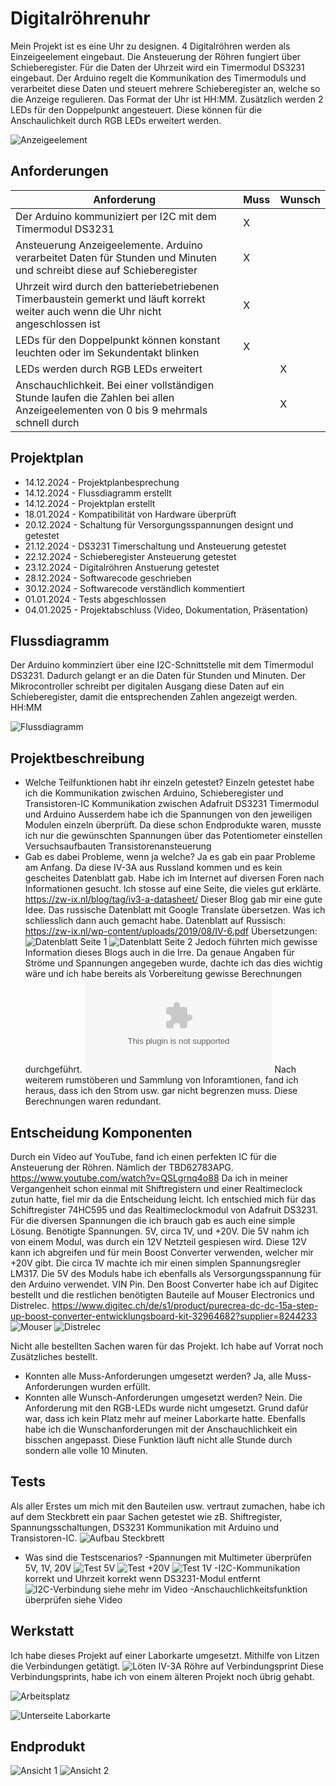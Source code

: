 # Digitalröhrenuhr
Mein Projekt ist es eine Uhr zu designen. 4 Digitalröhren werden als Einzeigeelement eingebaut.
Die Ansteuerung der Röhren fungiert über Schieberegister.
Für die Daten der Uhrzeit wird ein Timermodul DS3231 eingebaut.
Der Arduino regelt die Kommunikation des Timermoduls und verarbeitet diese Daten und steuert mehrere Schieberegister an, welche so die Anzeige regulieren.
Das Format der Uhr ist HH:MM. Zusätzlich werden 2 LEDs für den Doppelpunkt angesteuert. Diese können für die Anschaulichkeit durch RGB LEDs erweitert werden.

![Anzeigeelement](./Anzeigeelement.png)

## Anforderungen
| Anforderung                                                                                                                         | Muss | Wunsch |
| -------------------------------------------------------------------------------------------------------------------                 | ---- | ------ |
| Der Arduino kommuniziert per I2C mit dem Timermodul DS3231                                                                          | X    |        |
| Ansteuerung Anzeigeelemente. Arduino verarbeitet Daten für Stunden und Minuten und schreibt diese auf Schieberegister               | X    |        |
| Uhrzeit wird durch den batteriebetriebenen Timerbaustein gemerkt und läuft korrekt weiter auch wenn die Uhr nicht angeschlossen ist | X    |        |
| LEDs für den Doppelpunkt können konstant leuchten oder im Sekundentakt blinken                                                      | X    |        |
| LEDs werden durch RGB LEDs erweitert                                                                                                |      | X      |
| Anschauchlichkeit. Bei einer vollständigen Stunde laufen die Zahlen bei allen Anzeigeelementen von 0 bis 9 mehrmals schnell durch   |      | X      |                                                       


## Projektplan
- 14.12.2024 - Projektplanbesprechung
- 14.12.2024 - Flussdiagramm erstellt
- 14.12.2024 - Projektplan erstellt
- 18.01.2024 - Kompatibilität von Hardware überprüft
- 20.12.2024 - Schaltung für Versorgungsspannungen designt und getestet
- 21.12.2024 - DS3231 Timerschaltung und Ansteuerung getestet
- 22.12.2024 - Schieberegister Ansteuerung getestet
- 23.12.2024 - Digitalröhren Anstuerung getestet
- 28.12.2024 - Softwarecode geschrieben
- 30.12.2024 - Softwarecode verständlich kommentiert
- 01.01.2024 - Tests abgeschlossen
- 04.01.2025 - Projektabschluss (Video, Dokumentation, Präsentation)

## Flussdiagramm

Der Arduino komminziert über eine I2C-Schnittstelle mit dem Timermodul DS3231. Dadurch gelangt er an die Daten für Stunden und Minuten. Der Mikrocontroller schreibt per digitalen Ausgang
diese Daten auf ein Schieberegister, damit die entsprechenden Zahlen angezeigt werden. HH:MM


![Flussdiagramm](./Flussdiagramm.png)

## Projektbeschreibung

- Welche Teilfunktionen habt ihr einzeln getestet?
  Einzeln getestet habe ich die Kommunikation zwischen Arduino, Schieberegister und Transistoren-IC
  Kommunikation zwischen Adafruit DS3231 Timermodul und Arduino
  Ausserdem habe ich die Spannungen von den jeweiligen Modulen einzeln überprüft. Da diese schon Endprodukte waren, musste ich nur die gewünschten Spannungen über das Potentiometer einstellen
  Versuchsaufbauten Transistorenansteuerung
- Gab es dabei Probleme, wenn ja welche?
  Ja es gab ein paar Probleme am Anfang. Da diese IV-3A aus Russland kommen und es kein gescheites Datenblatt gab. Habe ich im Internet auf diversen Foren nach Informationen gesucht. Ich stosse auf eine Seite,
  die  vieles gut erklärte. https://zw-ix.nl/blog/tag/iv3-a-datasheet/
  Dieser Blog gab mir eine gute Idee. Das russische Datenblatt mit Google Translate übersetzen. Was ich schliesslich dann auch gemacht habe.
  Datenblatt auf Russisch: https://zw-ix.nl/wp-content/uploads/2019/08/IV-6.pdf
  Übersetzungen:
  ![Datenblatt Seite 1](./iv-3as1translated.jpg)
  ![Datenblatt Seite 2](./iv-3as2translated.jpg)
  Jedoch führten mich gewisse Information dieses Blogs auch in die Irre. Da genaue Angaben für Ströme und Spannungen angegeben wurde, dachte ich das dies wichtig wäre und ich habe bereits als Vorbereitung gewisse Berechnungen durchgeführt.
  ![Berechnungen](./Document.rtf)
  Nach weiterem rumstöberen und Sammlung von Inforamtionen, fand ich heraus, dass ich den Strom usw. gar nicht begrenzen muss. Diese Berechnungen waren redundant.

## Entscheidung Komponenten

  Durch ein Video auf YouTube, fand ich einen perfekten IC für die Ansteuerung der Röhren. Nämlich der TBD62783APG. https://www.youtube.com/watch?v=QSLgrnq4o88
  Da ich in meiner Vergangenheit schon einmal mit Shiftregistern und einer Realtimeclock zutun hatte, fiel mir da die Entscheidung leicht.
  Ich entschied mich für das Schiftregister 74HC595 und das Realtimeclockmodul von Adafruit DS3231.
  Für die diversen Spannungen die ich brauch gab es auch eine simple Lösung. Benötigte Spannungen. 5V, circa 1V, und +20V.
  Die 5V nahm ich von einem Modul, was durch ein 12V Netzteil gespiesen wird. Diese 12V kann ich abgreifen und für mein Boost Converter verwenden, welcher mir +20V gibt. Die circa 1V machte ich mir einen simplen Spannungsregler LM317. Die 5V des Moduls habe ich      ebenfalls als Versorgungsspannung für den Arduino verwendet. VIN Pin.
  Den Boost Converter habe ich auf Digitec bestellt und die restlichen benötigten Bauteile auf Mouser Electronics und Distrelec.
  https://www.digitec.ch/de/s1/product/purecrea-dc-dc-15a-step-up-boost-converter-entwicklungsboard-kit-32964682?supplier=8244233
  ![Mouser](./BestellungMouser.PNG)
  ![Distrelec](./BestellungDistrelec.PNG)

  Nicht alle bestellten Sachen waren für das Projekt. Ich habe auf Vorrat noch Zusätzliches bestellt.

- Konnten alle Muss-Anforderungen umgesetzt werden?
  Ja, alle Muss-Anforderungen wurden erfüllt.
- Konnten alle Wunsch-Anforderungen umgesetzt werden?
  Nein. Die Anforderung mit den RGB-LEDs wurde nicht umgesetzt. Grund dafür war, dass ich kein Platz mehr auf meiner Laborkarte hatte. Ebenfalls habe ich die Wunschanforderungen mit der Anschauchlichkeit ein bisschen angepasst.
  Diese Funktion läuft nicht alle Stunde durch sondern alle volle 10 Minuten.
  
## Tests

Als aller Erstes um mich mit den Bauteilen usw. vertraut zumachen, habe ich auf dem Steckbrett ein paar Sachen getestet wie zB. Shiftregister, Spannungsschaltungen, DS3231 Kommunikation mit Arduino und Transistoren-IC.
![Aufbau Steckbrett](./Steckbrett.jpeg)
- Was sind die Testscenarios?
  -Spannungen mit Multimeter überprüfen 5V, 1V, 20V
![Test 5V](./5VSpannung.jpeg)
![Test +20V](./1VSpannung.jpeg)
![Test 1V](./+20VSpannung.jpeg)
  -I2C-Kommunikation korrekt und Uhrzeit korrekt wenn DS3231-Modul entfernt
![I2C-Verbindung](./I2CVerbindungRTCArduino.jpeg)
  siehe mehr im Video
  -Anschauchlichkeitsfunktion überprüfen
  siehe Video

## Werkstatt
Ich habe dieses Projekt auf einer Laborkarte umgesetzt. Mithilfe von Litzen die Verbindungen getätigt.
![Löten IV-3A Röhre auf Verbindungsprint](./Werkstatt1.jpeg)
Diese Verbindungsprints, habe ich von einem älteren Projekt noch übrig gehabt.

![Arbeitsplatz](./Werkstatt2.jpeg)

![Unterseite Laborkarte](./Werkstatt3.jpg)


## Endprodukt

![Ansicht 1](./Endprodukt1.jpeg)
![Ansicht 2](./Endprodukt2.jpeg)
  
